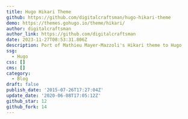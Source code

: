 ```yaml
---
title: Hugo Hikari Theme
github: https://github.com/digitalcraftsman/hugo-hikari-theme
demo: https://themes.gohugo.io/theme/hikari/
author: digitalcraftsman
author_link: https://github.com/digitalcraftsman
date: 2023-11-27T08:53:31.806Z
description: Port of Mathieu Mayer-Mazzoli's Hikari theme to Hugo
ssg:
  - Hugo
css: []
cms: []
category:
  - Blog
draft: false
publish_date: '2015-07-26T17:27:04Z'
update_date: '2020-06-08T17:05:12Z'
github_star: 12
github_fork: 14
---
```

